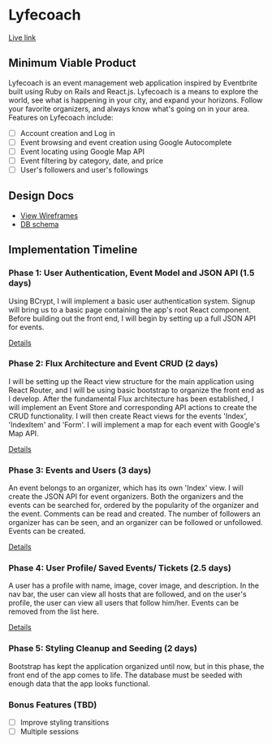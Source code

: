 # Lyfecoach

[Live link][link]

[link]: http://www.lyfecoach.io

## Minimum Viable Product

Lyfecoach is an event management web application inspired by Eventbrite built
using Ruby on Rails and React.js. Lyfecoach is a means to explore the world,
see what is happening in your city, and expand your horizons. Follow your
favorite organizers, and always know what's going on in your area. Features on
Lyfecoach include:

- [ ] Account creation and Log in
- [ ] Event browsing and event creation using Google Autocomplete
- [ ] Event locating using Google Map API
- [ ] Event filtering by category, date, and price
- [ ] User's followers and user's followings

## Design Docs
* [View Wireframes][view]
* [DB schema][schema]

[view]: ./docs/views.md
[schema]: ./docs/schema.md

## Implementation Timeline

### Phase 1: User Authentication, Event Model and JSON API (1.5 days)

Using BCrypt, I will implement a basic user authentication system.
Signup will bring us to a basic page containing the app's root React
component. Before building out the front end, I will begin by setting
up a full JSON API for events.

[Details][phase-one]

### Phase 2: Flux Architecture and Event CRUD (2 days)

I will be setting up the React view structure for the main application
using React Router, and I will be using basic bootstrap to organize the
front end as I develop. After the fundamental Flux architecture has been
established, I will implement an Event Store and corresponding API actions
to create the CRUD functionality. I will then create React views for the
events 'Index', 'IndexItem' and 'Form'. I will implement a map for each event
with Google's Map API.

[Details][phase-two]

### Phase 3: Events and Users (3 days)

An event belongs to an organizer, which has its own 'Index' view. I will create
the JSON API for event organizers. Both the organizers and the events can be searched
for, ordered by the popularity of the organizer and the event. Comments can be
read and created. The number of followers an organizer has can be seen, and
an organizer can be followed or unfollowed. Events can be created.

[Details][phase-three]

### Phase 4: User Profile/ Saved Events/ Tickets (2.5 days)

A user has a profile with name, image, cover image, and description. In the nav
bar, the user can view all hosts that are followed, and on the user's profile,
the user can view all users that follow him/her. Events can be removed from the
list here.

[Details][phase-four]

### Phase 5: Styling Cleanup and Seeding (2 days)
  Bootstrap has kept the application organized until now, but in this phase,
the front end of the app comes to life. The database must be seeded with enough
data that the app looks functional.

### Bonus Features (TBD)
- [ ] Improve styling transitions
- [ ] Multiple sessions

[phase-one]: ./docs/phases/phase1.md
[phase-two]: ./docs/phases/phase2.md
[phase-three]: ./docs/phases/phase3.md
[phase-four]: ./docs/phases/phase4.md
